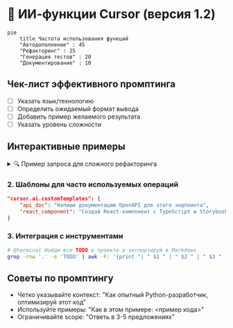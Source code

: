 # 🤖 ИИ-функции Cursor (версия 1.2)

```mermaid
pie
    title Частота использования функций
    "Автодополнение" : 45
    "Рефакторинг" : 25
    "Генерация тестов" : 20
    "Документирование" : 10
```

## Чек-лист эффективного промптинга
- [ ] Указать язык/технологию
- [ ] Определить ожидаемый формат вывода
- [ ] Добавить пример желаемого результата
- [ ] Указать уровень сложности

## Интерактивные примеры
<details>
<summary>🔍 Пример запроса для сложного рефакторинга</summary>

```python
# @refactor: преобразовать в асинхронную версию с asyncio
# Требования: 
# - Сохранить обработку ошибок
# - Добавить прогресс-бар через tqdm
def process_data(urls):
    results = []
    for url in urls:
        try:
            data = requests.get(url).json()
            results.append(transform(data))
        except Exception as e:
            log_error(e)
    return results
```
</details>

### 2. Шаблоны для часто используемых операций
```json
"cursor.ai.customTemplates": {
    "api_doc": "Напиши документацию OpenAPI для этого эндпоинта",
    "react_component": "Создай React-компонент с TypeScript и Storybook"
}
```

### 3. Интеграция с инструментами
```bash
# @terminal Найди все TODO в проекте и экспортируй в Markdown
grep -rnw '.' -e 'TODO' | awk -F: '{print "| " $1 " | " $2 " | " $3 " |"}' > TODOS.md
```

## Советы по промптингу
- Четко указывайте контекст: "Как опытный Python-разработчик, оптимизируй этот код"
- Используйте примеры: "Как в этом примере: <пример кода>"
- Ограничивайте scope: "Ответь в 3-5 предложениях"